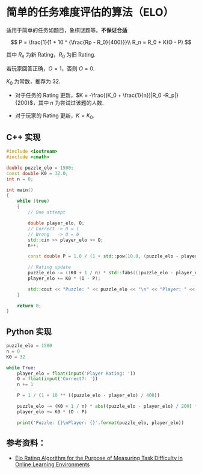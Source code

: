 # 简单的任务难度评估的算法（ELO）

适用于简单的任务如题目，象棋谜题等。**不保证合适**

$$
P = \frac{1}{1 + 10 ^ {\frac{Rp - R_0}{400}}}\\
R_n = R_0 + K(O - P)
$$

其中 $R_n$ 为新 Rating，$R_0$ 为旧 Rating.

若玩家回答正确，$O = 1$，否则 $O = 0$.

$K_0$ 为常数，推荐为 $32$.

- 对于任务的 Rating 更新，$K = -\frac{(K_0 + \frac{1}{n})|R_0 -R_p|}{200}$，其中 $n$ 为尝试过该题的人数.

- 对于玩家的 Rating 更新，$K = K_0$.

## C++ 实现
```cpp
#include <iostream>
#include <cmath>

double puzzle_elo = 1500;
const double K0 = 32.0;
int n = 0;

int main()
{
    while (true)
    {
        // One attempt

        double player_elo, O;
        // Correct -> O = 1
        // Wrong   -> O = 0
        std::cin >> player_elo >> O;
        n++;

        const double P = 1.0 / (1 + std::pow(10.0, (puzzle_elo - player_elo) / 400.0));

        // Rating update
        puzzle_elo -= ((K0 + 1 / n) * std::fabs(((puzzle_elo - player_elo) / 200.0))) * (O - P);
        player_elo += K0 * (O - P);

        std::cout << "Puzzle: " << puzzle_elo << "\n" << "Player: " << player_elo << "\n";
    }

    return 0;
}
```

## Python 实现
```python
puzzle_elo = 1500
n = 0
K0 = 32

while True:
    player_elo = float(input('Player Rating: '))
    O = float(input('Correct?: '))
    n += 1

    P = 1 / (1 + 10 ** ((puzzle_elo - player_elo) / 400))

    puzzle_elo -= (K0 + 1 / n) * abs((puzzle_elo - player_elo) / 200) * (O - P)
    player_elo += K0 * (O - P)

    print('Puzzle: {}\nPlayer: {}'.format(puzzle_elo, player_elo))
```

## 参考资料：

- [Elo Rating Algorithm for the Purpose of Measuring Task Difficulty in Online Learning Environments](https://www.researchgate.net/publication/339667564_Elo_Rating_Algorithm_for_the_Purpose_of_Measuring_Task_Difficulty_in_Online_Learning_Environments)